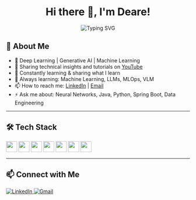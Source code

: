 <h1 align="center">Hi there 👋, I'm Deare!</h1>

<p align="center">
  <img src="https://readme-typing-svg.demolab.com?font=Fira+Code&pause=1000&color=36BCF7&center=true&vCenter=true&width=435&lines=Deep+Learning+%F0%9F%92%BB;Generative+AI+%F0%9F%A7%A0;Machine+Learning+%F0%9F%9A%80;Lifelong+Learner+%F0%9F%8C%9F" alt="Typing SVG" />
</p>

## 🚀 About Me

- 🧠 Deep Learning | Generative AI | Machine Learning
- 🎥 Sharing technical insights and tutorials on <a href="https://www.youtube.com/@DiyaraCode" target="_blank" rel="noopener noreferrer">YouTube</a>
- 🌱 Constantly learning & sharing what I learn
- 💬 Always learning: Machine Learning, LLMs, MLOps, VLM
- 📫 How to reach me: <a href="https://www.linkedin.com/in/deare-abudushalamu/" target="_blank" rel="noopener noreferrer">LinkedIn</a> | <a href="mailto:diyaracode@gmail.com" target="_blank" rel="noopener noreferrer">Email</a>
- ⚡ Ask me about: Neural Networks, Java, Python, Spring Boot, Data Engineering

---

## 🛠️ Tech Stack

<p align="left">
  <img src="https://cdn.jsdelivr.net/gh/devicons/devicon/icons/python/python-original.svg" height="30"/>
  <img src="https://cdn.jsdelivr.net/gh/devicons/devicon/icons/pytorch/pytorch-original.svg" height="30"/>
  <img src="https://cdn.jsdelivr.net/gh/devicons/devicon/icons/tensorflow/tensorflow-original.svg" height="30"/>
  <img src="https://cdn.jsdelivr.net/gh/devicons/devicon/icons/java/java-original.svg" height="30"/>
  <img src="https://cdn.jsdelivr.net/gh/devicons/devicon/icons/spring/spring-original.svg" height="30"/>
  <img src="https://cdn.jsdelivr.net/gh/devicons/devicon/icons/mysql/mysql-original.svg" height="30"/>
  <img src="https://cdn.jsdelivr.net/gh/devicons/devicon/icons/react/react-original.svg" height="30"/>
</p>

---

## 📫 Connect with Me

<a href="https://www.linkedin.com/in/deare-abudushalamu/" target="_blank" rel="noopener noreferrer">
  <img src="https://img.shields.io/badge/LinkedIn-blue?logo=linkedin" alt="LinkedIn"/>
</a>
<a href="mailto:diyaracode@gmail.com" target="_blank" rel="noopener noreferrer">
  <img src="https://img.shields.io/badge/Email-red?logo=gmail" alt="Gmail"/>
</a>


<!---
Deare-stack/Deare-stack is a ✨ special ✨ repository because its `README.md` (this file) appears on your GitHub profile.
You can click the Preview link to take a look at your changes.
--->
